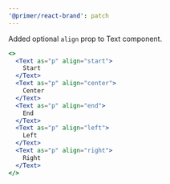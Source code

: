 ```yaml
---
'@primer/react-brand': patch
---
```


Added optional `align` prop to Text component.

```jsx
<>
  <Text as="p" align="start">
    Start
  </Text>
  <Text as="p" align="center">
    Center
  </Text>
  <Text as="p" align="end">
    End
  </Text>
  <Text as="p" align="left">
    Left
  </Text>
  <Text as="p" align="right">
    Right
  </Text>
</>
```
